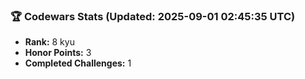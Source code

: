 ### 🏆 Codewars Stats (Updated: 2025-09-01 02:45:35 UTC)

- **Rank:** 8 kyu
- **Honor Points:** 3
- **Completed Challenges:** 1
